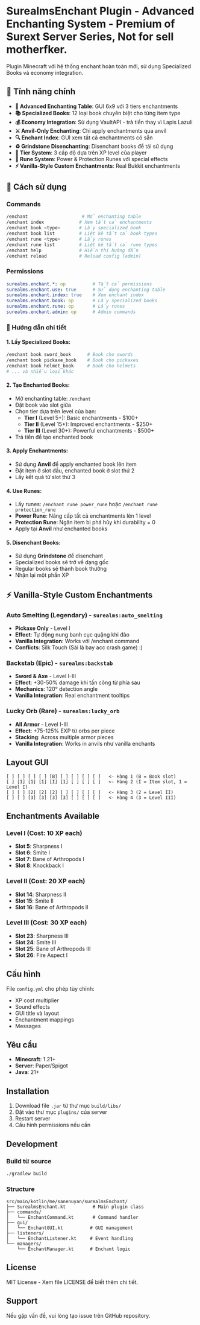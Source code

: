 # SurealmsEnchant Plugin - Advanced Enchanting System - Premium of Surext Server Series, Not for sell motherfker.

Plugin Minecraft với hệ thống enchant hoàn toàn mới, sử dụng Specialized Books và economy integration.

## 🌟 Tính năng chính

- **🔮 Advanced Enchanting Table**: GUI 6x9 với 3 tiers enchantments
- **📚 Specialized Books**: 12 loại book chuyên biệt cho từng item type
- **💰 Economy Integration**: Sử dụng VaultAPI - trả tiền thay vì Lapis Lazuli
- **⚔️ Anvil-Only Enchanting**: Chỉ apply enchantments qua anvil
- **🔍 Enchant Index**: GUI xem tất cả enchantments có sẵn
- **♻️ Grindstone Disenchanting**: Disenchant books để tái sử dụng
- **🎯 Tier System**: 3 cấp độ dựa trên XP level của player
- **🔮 Rune System**: Power & Protection Runes với special effects
- **⚡ Vanilla-Style Custom Enchantments**: Real Bukkit enchantments

## 🚀 Cách sử dụng

### Commands

```bash
/enchant                    # Mở enchanting table
/enchant index             # Xem tất cả enchantments
/enchant book <type>       # Lấy specialized book
/enchant book list         # Liệt kê tất cả book types
/enchant rune <type>       # Lấy runes
/enchant rune list         # Liệt kê tất cả rune types
/enchant help              # Hiển thị hướng dẫn
/enchant reload            # Reload config (admin)
```

### Permissions

```yaml
surealms.enchant.*: op          # Tất cả permissions
surealms.enchant.use: true      # Sử dụng enchanting table
surealms.enchant.index: true    # Xem enchant index
surealms.enchant.book: op       # Lấy specialized books
surealms.enchant.rune: op       # Lấy runes
surealms.enchant.admin: op      # Admin commands
```

### 📖 Hướng dẫn chi tiết

#### 1. **Lấy Specialized Books**:
```bash
/enchant book sword_book      # Book cho swords
/enchant book pickaxe_book    # Book cho pickaxes
/enchant book helmet_book     # Book cho helmets
# ... và nhiều loại khác
```

#### 2. **Tạo Enchanted Books**:
- Mở enchanting table: `/enchant`
- Đặt book vào slot giữa
- Chọn tier dựa trên level của bạn:
  - **Tier I** (Level 5+): Basic enchantments - $100+
  - **Tier II** (Level 15+): Improved enchantments - $250+
  - **Tier III** (Level 30+): Powerful enchantments - $500+
- Trả tiền để tạo enchanted book

#### 3. **Apply Enchantments**:
- Sử dụng **Anvil** để apply enchanted book lên item
- Đặt item ở slot đầu, enchanted book ở slot thứ 2
- Lấy kết quả từ slot thứ 3

#### 4. **Use Runes**:
- Lấy runes: `/enchant rune power_rune` hoặc `/enchant rune protection_rune`
- **Power Rune**: Nâng cấp tất cả enchantments lên 1 level
- **Protection Rune**: Ngăn item bị phá hủy khi durability = 0
- Apply tại **Anvil** như enchanted books

#### 5. **Disenchant Books**:
- Sử dụng **Grindstone** để disenchant
- Specialized books sẽ trở về dạng gốc
- Regular books sẽ thành book thường
- Nhận lại một phần XP

## ⚡ **Vanilla-Style Custom Enchantments**

### **Auto Smelting** (Legendary) - `surealms:auto_smelting`
- **Pickaxe Only** - Level I
- **Effect**: Tự động nung banh cục quặng khi đào
- **Vanilla Integration**: Works với /enchant command
- **Conflicts**: Silk Touch (Sài là bay acc crash game) :)

### **Backstab** (Epic) - `surealms:backstab`
- **Sword & Axe** - Level I-III
- **Effect**: +30-50% damage khi tấn công từ phía sau
- **Mechanics**: 120° detection angle
- **Vanilla Integration**: Real enchantment tooltips

### **Lucky Orb** (Rare) - `surealms:lucky_orb`
- **All Armor** - Level I-III
- **Effect**: +75-125% EXP từ orbs per piece
- **Stacking**: Across multiple armor pieces
- **Vanilla Integration**: Works in anvils như vanilla enchants

## Layout GUI

```
[ ] [ ] [ ] [ ] [B] [ ] [ ] [ ] [ ]   <- Hàng 1 (B = Book slot)
[ ] [1] [1] [1] [I] [1] [ ] [ ] [ ]   <- Hàng 2 (I = Item slot, 1 = Level I)
[ ] [ ] [2] [2] [2] [ ] [ ] [ ] [ ]   <- Hàng 3 (2 = Level II)
[ ] [ ] [3] [3] [3] [3] [ ] [ ] [ ]   <- Hàng 4 (3 = Level III)
```

## Enchantments Available

### Level I (Cost: 10 XP each)
- **Slot 5**: Sharpness I
- **Slot 6**: Smite I  
- **Slot 7**: Bane of Arthropods I
- **Slot 8**: Knockback I

### Level II (Cost: 20 XP each)
- **Slot 14**: Sharpness II
- **Slot 15**: Smite II
- **Slot 16**: Bane of Arthropods II

### Level III (Cost: 30 XP each)
- **Slot 23**: Sharpness III
- **Slot 24**: Smite III
- **Slot 25**: Bane of Arthropods III
- **Slot 26**: Fire Aspect I

## Cấu hình

File `config.yml` cho phép tùy chỉnh:

- XP cost multiplier
- Sound effects
- GUI title và layout
- Enchantment mappings
- Messages

## Yêu cầu

- **Minecraft**: 1.21+
- **Server**: Paper/Spigot
- **Java**: 21+

## Installation

1. Download file `.jar` từ thư mục `build/libs/`
2. Đặt vào thư mục `plugins/` của server
3. Restart server
4. Cấu hình permissions nếu cần

## Development

### Build từ source

```bash
./gradlew build
```

### Structure

```
src/main/kotlin/me/sanenuyan/surealmsEnchant/
├── SurealmsEnchant.kt          # Main plugin class
├── commands/
│   └── EnchantCommand.kt       # Command handler
├── gui/
│   └── EnchantGUI.kt          # GUI management
├── listeners/
│   └── EnchantListener.kt     # Event handling
└── managers/
    └── EnchantManager.kt      # Enchant logic
```

## License

MIT License - Xem file LICENSE để biết thêm chi tiết.

## Support

Nếu gặp vấn đề, vui lòng tạo issue trên GitHub repository.
